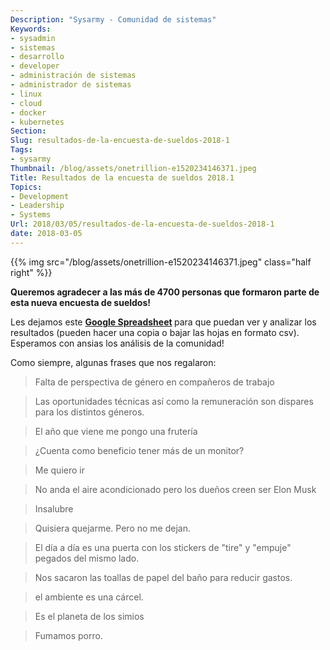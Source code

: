 ```yaml
---
Description: "Sysarmy - Comunidad de sistemas"
Keywords:
- sysadmin 
- sistemas
- desarrollo
- developer
- administración de sistemas
- administrador de sistemas
- linux
- cloud
- docker
- kubernetes
Section: 
Slug: resultados-de-la-encuesta-de-sueldos-2018-1
Tags:
- sysarmy
Thumbnail: /blog/assets/onetrillion-e1520234146371.jpeg
Title: Resultados de la encuesta de sueldos 2018.1
Topics:
- Development
- Leadership
- Systems
Url: 2018/03/05/resultados-de-la-encuesta-de-sueldos-2018-1
date: 2018-03-05
---
```


{{% img src="/blog/assets/onetrillion-e1520234146371.jpeg" class="half right" %}}
<p><strong>Queremos agradecer a las más de 4700 personas que formaron parte de esta nueva encuesta de sueldos!</strong></p>
<p>Les dejamos este <strong><a href="https://docs.google.com/spreadsheets/d/1OcOGeYEsI-iIO_QNfl_8avUK2ifg9wRFUly-f-c1CJM/edit#gid=2144425141" target="_blank" rel="noopener">Google Spreadsheet</a> </strong>para que puedan ver y analizar los resultados (pueden hacer una copia o bajar las hojas en formato csv). Esperamos con ansias los análisis de la comunidad!</p>
<p>Como siempre, algunas frases que nos regalaron:</p>
<blockquote><p>Falta de perspectiva de género en compañeros de trabajo</p></blockquote>
<blockquote><p>Las oportunidades técnicas así como la remuneración son dispares para los distintos géneros.</p></blockquote>
<blockquote><p>El año que viene me pongo una frutería</p></blockquote>
<blockquote><p>¿Cuenta como beneficio tener más de un monitor?</p></blockquote>
<blockquote><p>Me quiero ir</p></blockquote>
<blockquote><p>No anda el aire acondicionado pero los dueños creen ser Elon Musk</p></blockquote>
<blockquote><p>Insalubre</p></blockquote>
<blockquote><p>Quisiera quejarme. Pero no me dejan.</p></blockquote>
<blockquote><p>El día a día es una puerta con los stickers de "tire" y "empuje" pegados del mismo lado.</p></blockquote>
<blockquote><p>Nos sacaron las toallas de papel del baño para reducir gastos.</p></blockquote>
<blockquote><p>el ambiente es una cárcel.</p></blockquote>
<blockquote><p>Es el planeta de los simios</p></blockquote>
<blockquote><p>Fumamos porro.</p></blockquote>
